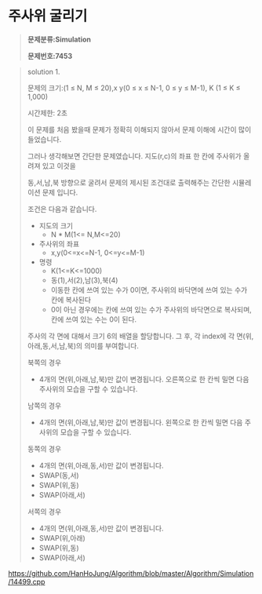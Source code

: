 # 주사위 굴리기

> **문제분류:Simulation**
>
> **문제번호:7453**

> solution 1.
>
> 문제의 크기:(1 ≤ N, M ≤ 20),x y(0 ≤ x ≤ N-1, 0 ≤ y ≤ M-1), K (1 ≤ K ≤ 1,000)
>
> 시간제한: 2초
>
> 
>
> 이 문제를 처음 봤을때 문제가 정확히 이해되지 않아서 문제 이해에 시간이 많이 들었습니다.
>
> 그러나 생각해보면 간단한 문제였습니다. 지도(r,c)의 좌표 한 칸에 주사위가 올려져 있고 이것을 
>
> 동,서,남,북 방향으로 굴려서 문제의 제시된 조건대로 출력해주는 간단한 시뮬레이션 문제 입니다.
>
> 조건은 다음과 같습니다.
>
> - 지도의 크기
>   - N * M(1<= N,M<=20)
> - 주사위의 좌표
>   - x,y(0<=x<=N-1, 0<=y<=M-1)
> - 명령
>   - K(1<=K<=1000)
>   - 동(1),서(2),남(3),북(4)
>   -  이동한 칸에 쓰여 있는 수가 0이면, 주사위의 바닥면에 쓰여 있는 수가 칸에 복사된다
>   -  0이 아닌 경우에는 칸에 쓰여 있는 수가 주사위의 바닥면으로 복사되며, 칸에 쓰여 있는 수는 0이 된다.
>
> 주사의 각 면에 대해서 크기 6의 배열을 할당합니다. 그 후, 각 index에 각 면(위,아래,동,서,남,북)의 의미를 부여합니다.
>
> 북쪽의 경우
>
> - 4개의 면(위,아래,남,북)만 값이 변경됩니다. 오른쪽으로 한 칸씩 밀면 다음 주사위의 모습을 구할 수 있습니다.
>
> 남쪽의 경우
>
> - 4개의 면(위,아래,남,북)만 값이 변경됩니다.  왼쪽으로 한 칸씩 밀면 다음 주사위의 모습을 구할 수 있습니다.
>
> 동쪽의 경우
>
> - 4개의 면(위,아래,동,서)만 값이 변경됩니다. 
> - SWAP(동,서)
> - SWAP(위,동)
> - SWAP(아래,서)
>
> 서쪽의 경우
>
> - 4개의 면(위,아래,동,서)만 값이 변경됩니다. 
> - SWAP(위,아래)
> - SWAP(위,동)
> - SWAP(아래,서)

https://github.com/HanHoJung/Algorithm/blob/master/Algorithm/Simulation/14499.cpp


















